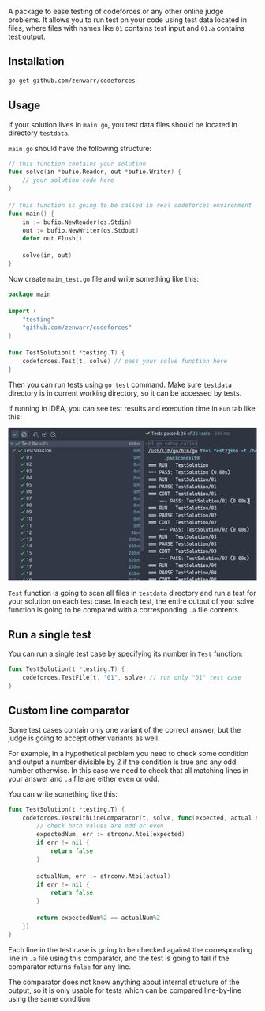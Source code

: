 A package to ease testing of codeforces or any other online judge problems.
It allows you to run test on your code using test data located in files, where files with names like `01` contains test input and `01.a` contains test output.

## Installation

```bash
go get github.com/zenwarr/codeforces
```

## Usage

If your solution lives in `main.go`, you test data files should be located in directory `testdata`.

`main.go` should have the following structure:

```go
// this function contains your solution
func solve(in *bufio.Reader, out *bufio.Writer) {
	// your solution code here
}

// this function is going to be called in real codeforces environment
func main() {
	in := bufio.NewReader(os.Stdin)
	out := bufio.NewWriter(os.Stdout)
	defer out.Flush()

	solve(in, out)
}
```

Now create `main_test.go` file and write something like this:

```go
package main

import (
    "testing"
    "github.com/zenwarr/codeforces"
)

func TestSolution(t *testing.T) {
    codeforces.Test(t, solve) // pass your solve function here
}
```

Then you can run tests using `go test` command.
Make sure `testdata` directory is in current working directory, so it can be accessed by tests.

If running in IDEA, you can see test results and execution time in `Run` tab like this:

![img.png](img/idea-test-output.png)

`Test` function is going to scan all files in `testdata` directory and run a test for your solution on each test case.
In each test, the entire output of your solve function is going to be compared with a corresponding `.a` file contents.

## Run a single test

You can run a single test case by specifying its number in `Test` function:

```go
func TestSolution(t *testing.T) {
    codeforces.TestFile(t, "01", solve) // run only "01" test case
}
```

## Custom line comparator

Some test cases contain only one variant of the correct answer, but the judge is going to accept other variants as well.

For example, in a hypothetical problem you need to check some condition and output a number divisible by 2 if the condition is true and any odd number otherwise.
In this case we need to check that all matching lines in your answer and `.a` file are either even or odd.

You can write something like this:

```go
func TestSolution(t *testing.T) {
    codeforces.TestWithLineComparator(t, solve, func(expected, actual string) bool {
		// check both values are odd or even
		expectedNum, err := strconv.Atoi(expected)
		if err != nil {
		    return false
		}

		actualNum, err := strconv.Atoi(actual)
		if err != nil {
		    return false
		}
		
		return expectedNum%2 == actualNum%2
    })
}
```

Each line in the test case is going to be checked against the corresponding line in `.a` file using this comparator, and the test is going to fail if the comparator returns `false` for any line.

The comparator does not know anything about internal structure of the output, so it is only usable for tests which can be compared line-by-line using the same condition.

